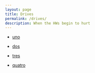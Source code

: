 ```yaml
---
layout: page
title: Drives 
permalink: /drives/
description: When the HWs begin to hurt
---
```


* [uno](https://drive.google.com/drive/u/1/folders/0B7Y7wJRRDPlXbzhEbkZEVUVtdlE)

* [dos](https://drive.google.com/drive/u/0/folders/0B3wlobDeMLQ1TlhDZE9mcnBfakU)

* [tres](https://drive.google.com/drive/folders/0BzcaU0q1odyCLWFmM3AzZlJGanM)

* <a href="https://google.com">quatro</a>
